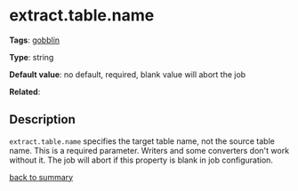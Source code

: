 # extract.table.name

**Tags**: 
[gobblin](categories.md#gobblin-properties)

**Type**: string

**Default value**: no default, required, blank value will abort the job

**Related**:

## Description

`extract.table.name` specifies the target table name, not the source table name. This
is a required parameter. Writers and some converters don't work without it. The job
will abort if this property is blank in job configuration.


[back to summary](summary.md#essential-gobblin-core-properties)
